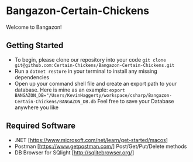 # Bangazon-Certain-Chickens
Welcome to Bangazon!  
## Getting Started
- To begin, please clone our repository into your code ```git clone git@github.com:Certain-Chickens/Bangazon-Certain-Chickens.git```
- Run a ```dotnet restore``` in your terminal to install any missing dependencies
- Open up your command shell file and create an export path to your database.  Here is mine as an example: ``` export BANGAZON_DB="/Users/KevinHaggerty/workspace/csharp/Bangazon-Certain-Chickens/BANGAZON_DB.db ```
Feel free to save your Database anywhere you like

## Required Software
- .NET [https://www.microsoft.com/net/learn/get-started/macos]
- Postman [https://www.getpostman.com/] Post/Get/Put/Delete methods
- DB Browser for SQlight [http://sqlitebrowser.org/]


